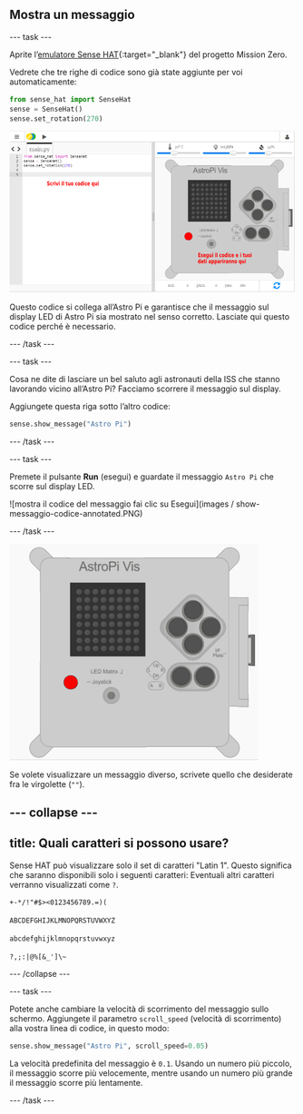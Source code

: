 ## Mostra un messaggio

--- task ---

Aprite l’[emulatore Sense HAT](https://trinket.io/mission-zero){:target="_blank"} del progetto Mission Zero.

Vedrete che tre righe di codice sono già state aggiunte per voi automaticamente:

```python
from sense_hat import SenseHat
sense = SenseHat()
sense.set_rotation(270)
```

![emulatore sense hat](images/sense-hat-emulator.png)

Questo codice si collega all’Astro Pi e garantisce che il messaggio sul display LED di Astro Pi sia mostrato nel senso corretto. Lasciate qui questo codice perché è necessario.

--- /task ---

--- task ---

Cosa ne dite di lasciare un bel saluto agli astronauti della ISS che stanno lavorando vicino all’Astro Pi? Facciamo scorrere il messaggio sul display.

Aggiungete questa riga sotto l’altro codice:

```python
sense.show_message("Astro Pi")
```

--- /task ---

--- task ---

Premete il pulsante **Run** (esegui) e guardate il messaggio `Astro Pi` che scorre sul display LED.

![mostra il codice del messaggio fai clic su Esegui](images / show-messaggio-codice-annotated.PNG)

--- /task ---

![Scorrimento del messaggio](images/scroll-message.gif)

Se volete visualizzare un messaggio diverso, scrivete quello che desiderate fra le virgolette (`""`).

--- collapse ---
---
title: Quali caratteri si possono usare?
---

Sense HAT può visualizzare solo il set di caratteri "Latin 1". Questo significa che saranno disponibili solo i seguenti caratteri: Eventuali altri caratteri verranno visualizzati come `?`.

    +-*/!"#$><0123456789.=)(
    
    ABCDEFGHIJKLMNOPQRSTUVWXYZ
    
    abcdefghijklmnopqrstuvwxyz
    
    ?,;:|@%[&_']\~
    

--- /collapse ---

--- task ---

Potete anche cambiare la velocità di scorrimento del messaggio sullo schermo. Aggiungete il parametro `scroll_speed` (velocità di scorrimento) alla vostra linea di codice, in questo modo:

```python
sense.show_message("Astro Pi", scroll_speed=0.05)
```

La velocità predefinita del messaggio è `0.1`. Usando un numero più piccolo, il messaggio scorre più velocemente, mentre usando un numero più grande il messaggio scorre più lentamente.

--- /task ---